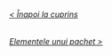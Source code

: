 ###### [< Înapoi la cuprins](../Cuprins.md)
###### [Elementele unui pachet >](02.%20Elementele%20unui%20pachet.md) 